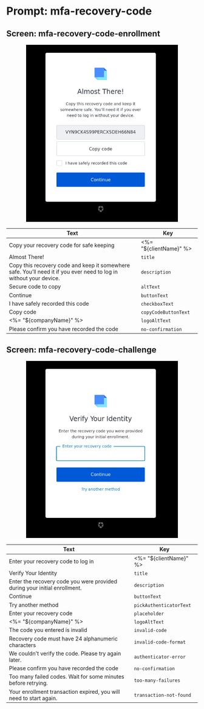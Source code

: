 # Prompt: mfa-recovery-code

## Screen: mfa-recovery-code-enrollment

<p style="text-align: center;">
  <img alt="mfa-recovery-code-enrollment reference screenshot" class="ul-prompt-screenshot" data-ul-prompt="mfa-recovery-code-enrollment" src="/media/articles/universal-login/text-customization/mfa-recovery-code-enrollment.png" style="width: 400px;"/>
</p>

|Text|Key|
|----------|----------|
|Copy your recovery code for safe keeping | <%= "${clientName}" %>|`pageTitle`|
|Almost There!|`title`|
|Copy this recovery code and keep it somewhere safe. You’ll need it if you ever need to log in without your device.|`description`|
|Secure code to copy|`altText`|
|Continue|`buttonText`|
|I have safely recorded this code|`checkboxText`|
|Copy code|`copyCodeButtonText`|
|<%= "${companyName}" %>|`logoAltText`|
|Please confirm you have recorded the code|`no-confirmation`|

## Screen: mfa-recovery-code-challenge

<p style="text-align: center;">
  <img alt="mfa-recovery-code-challenge reference screenshot" class="ul-prompt-screenshot" data-ul-prompt="mfa-recovery-code-challenge" src="/media/articles/universal-login/text-customization/mfa-recovery-code-challenge.png" style="width: 400px;"/>
</p>

|Text|Key|
|----------|----------|
|Enter your recovery code to log in | <%= "${clientName}" %>|`pageTitle`|
|Verify Your Identity|`title`|
|Enter the recovery code you were provided during your initial enrollment.|`description`|
|Continue|`buttonText`|
|Try another method|`pickAuthenticatorText`|
|Enter your recovery code|`placeholder`|
|<%= "${companyName}" %>|`logoAltText`|
|The code you entered is invalid|`invalid-code`|
|Recovery code must have 24 alphanumeric characters|`invalid-code-format`|
|We couldn't verify the code. Please try again later.|`authenticator-error`|
|Please confirm you have recorded the code|`no-confirmation`|
|Too many failed codes. Wait for some minutes before retrying.|`too-many-failures`|
|Your enrollment transaction expired, you will need to start again.|`transaction-not-found`|
